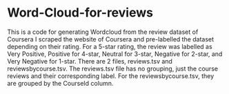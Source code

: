 # Word-Cloud-for-reviews
This is a code for generating Wordcloud from the review dataset of Coursera
I scraped the website of Coursera and pre-labelled the dataset depending on their rating. For a 5-star rating, the review was labelled as Very Positive, Positive for 4-star, Neutral for 3-star, Negative for 2-star, and Very Negative for 1-star. There are 2 files, reviews.tsv and reviewsbycourse.tsv. The reviews.tsv file has no grouping, just the course reviews and their corresponding label. For the reviewsbycourse.tsv, they are grouped by the CourseId column.

